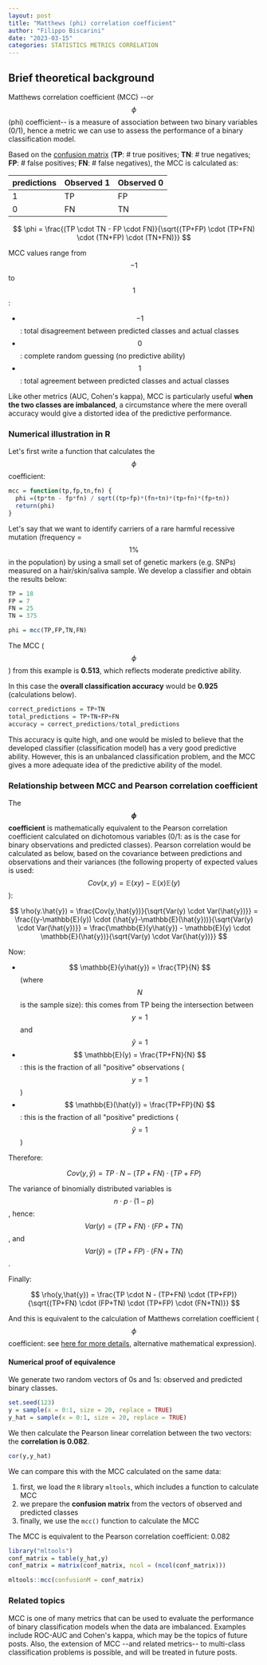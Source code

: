 ```yaml
---
layout: post
title: "Matthews (phi) correlation coefficient"
author: "Filippo Biscarini"
date: "2023-03-15"
categories: STATISTICS METRICS CORRELATION
---
```


## Brief theoretical background

Matthews correlation coefficient (MCC) --or $$\phi$$ (phi) coefficient-- is a measure of association between two binary variables (0/1), 
hence a metric we can use to assess the performance of a binary classification model.

Based on the [confusion matrix](https://en.wikipedia.org/wiki/Confusion_matrix) 
(**TP**: \# true positives; **TN**: \# true negatives; **FP**: \# false positives; **FN**: \# false negatives), the MCC is calculated as:

| predictions | Observed 1 | Observed 0 |
|:------------|:-----------|:-----------|
| 1           | TP         | FP         |
| 0           | FN         | TN         |

$$
\phi = \frac{(TP \cdot TN - FP \cdot FN)}{\sqrt{(TP+FP) \cdot (TP+FN) \cdot (TN+FP) \cdot (TN+FN)}}
$$

MCC values range from $$-1$$ to $$1$$:

-   $$ -1 $$: total disagreement between predicted classes and actual classes
-   $$0$$: complete random guessing (no predictive ability)
-   $$1$$: total agreement between predicted classes and actual classes

Like other metrics (AUC, Cohen's kappa), MCC is particularly useful **when the two classes are imbalanced**, 
a circumstance where the mere overall accuracy would give a distorted idea of the predictive performance.

### Numerical illustration in R

Let's first write a function that calculates the $$\phi$$ coefficient:

```r
mcc = function(tp,fp,tn,fn) {
  phi =(tp*tn - fp*fn) / sqrt((tp+fp)*(fn+tn)*(tp+fn)*(fp+tn))
  return(phi)
}
```

Let's say that we want to identify carriers of a rare harmful recessive mutation (frequency = $$1\%$$ in the population) 
by using a small set of genetic markers (e.g. SNPs) measured on a hair/skin/saliva sample. 
We develop a classifier and obtain the results below:

```r
TP = 18
FP = 7
FN = 25
TN = 375

phi = mcc(TP,FP,TN,FN)
```

The MCC ($$\phi$$) from this example is **0.513**, which reflects moderate predictive ability.

In this case the **overall classification accuracy** would be **0.925** (calculations below).

``` r
correct_predictions = TP+TN
total_predictions = TP+TN+FP+FN
accuracy = correct_predictions/total_predictions
```

This accuracy is quite high, and one would be misled to believe that the developed classifier (classification model) has a very good predictive ability. 
However, this is an unbalanced classification problem, and the MCC gives a more adequate idea of the predictive ability of the model.

### Relationship between MCC and Pearson correlation coefficient

The **$$\phi$$ coefficient** is mathematically equivalent to the Pearson correlation coefficient calculated on dichotomous variables (0/1: as is the case for binary observations and predicted classes).
Pearson correlation would be calculated as below, based on the covariance between predictions and observations and their variances 
(the following property of expected values is used: $$ Cov(x,y)=\mathbb{E}(xy) - \mathbb{E}(x)\mathbb{E}(y) $$):

$$
\rho(y.\hat{y}) = \frac{Cov(y,\hat{y})}{\sqrt{Var(y) \cdot Var(\hat{y})}} = 
\frac{(y-\mathbb{E}(y)) \cdot (\hat{y}-\mathbb{E}(\hat{y}))}{\sqrt{Var(y) \cdot Var(\hat{y})}} = \frac{\mathbb{E}(y\hat{y}) - \mathbb{E}(y) \cdot \mathbb{E}(\hat{y})}{\sqrt{Var(y) \cdot Var(\hat{y})}}
$$

Now:

- $$ \mathbb{E}(y\hat{y}) = \frac{TP}{N} $$ (where $$N$$ is the sample size): this comes from TP being the intersection between $$y=1$$ and $$\hat{y}=1$$
- $$ \mathbb{E}(y) = \frac{TP+FN}{N} $$: this is the fraction of all "positive" observations ($$y=1$$)
- $$ \mathbb{E}(\hat{y)} = \frac{TP+FP}{N} $$: this is the fraction of all "positive" predictions ($$\hat{y}=1$$)

Therefore:

$$
Cov(y,\hat{y}) = TP \cdot N - (TP+FN) \cdot (TP+FP)
$$

The variance of binomially distributed variables is $$ n \cdot p \cdot (1-p) $$, hence: $$Var(y) = (TP+FN) \cdot (FP+TN)$$, and $$Var(\hat{y}) = (TP+FP) \cdot (FN+TN)$$.

Finally:

$$
\rho(y,\hat{y}) = \frac{TP \cdot N - (TP+FN) \cdot (TP+FP)}{\sqrt{(TP+FN) \cdot (FP+TN) \cdot (TP+FP) \cdot (FN+TN)}}
$$

And this is equivalent to the calculation of Matthews correlation coefficient ($$\phi$$ coefficient: see [here for more details](https://en.wikipedia.org/wiki/Phi_coefficient), 
alternative mathematical expression).

#### Numerical proof of equivalence

We generate two random vectors of 0s and 1s: observed and predicted binary classes.

```r
set.seed(123)
y = sample(x = 0:1, size = 20, replace = TRUE)
y_hat = sample(x = 0:1, size = 20, replace = TRUE)
```

We then calculate the Pearson linear correlation between the two vectors: the **correlation is 0.082**.

```r
cor(y,y_hat)
```

We can compare this with the MCC calculated on the same data:

1. first, we load the `R` library `mltools`, which includes a function to calculate MCC
2. we prepare the **confusion matrix** from the vectors of observed and predicted classes
3. finally, we use the `mcc()` function to calculate the MCC

The MCC is equivalent to the Pearson correlation coefficient: 0.082

```r
library("mltools")
conf_matrix = table(y_hat,y)
conf_matrix = matrix(conf_matrix, ncol = (ncol(conf_matrix)))

mltools::mcc(confusionM = conf_matrix)
```

### Related topics

MCC is one of many metrics that can be used to evaluate the performance of binary classification models when the data are imbalanced. 
Examples include ROC-AUC and Cohen's kappa, which may be the topics of future posts.
Also, the extension of MCC --and related metrics-- to multi-class classification problems is possible, and will be treated in future posts.


